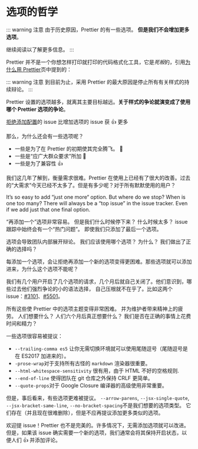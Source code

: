 # 选项的哲学

::: warning 注意
由于历史原因，Prettier 的有一些选项。 **但是我们不会增加更多选项**。

继续阅读以了解更多信息。
:::

Prettier 并不是一个你想怎样打印就打印的代码格式化工具，它是*死板*的，引用[为什么用 Prettier](/why-prettier.md)页中提到的：

::: warning 注意
到目前为止，采用 Prettier 的最大原因是停止所有有关样式的持续辩论。
:::

Prettier 设置的选项越多，就离其主要目标越远。**关于样式的争论就演变成了使用哪个 Prettier 选项的争论**。

[拒绝添加配置](https://github.com/prettier/prettier/issues/40)的 issue 比增加选项的 issue 获 👍 更多

那么，为什么还会有一些选项呢？

- 一些是为了在 Prettier 的初期使其完全腾飞。 🚀
- 一些是“应广大群众要求”所加 🤔
- 一些是为了兼容性 👍

我们这几年了解到，衡量需求很难。Prettier 在使用上已经有了很大的改善。过去的“大需求”今天已经不太多了。但是有多少呢？对于所有默默使用的用户？

It’s so easy to add “just one more“ option. But where do we stop? When is one too many? There will always be a “top issue” in the issue tracker. Even if we add just that one final option.

“再添加一个”选项非常容易。 但是我们什么时候停下来？ 什么时候太多？ issue 跟踪中始终会有一个“热门问题”。 即使我们只添加了最后一个选项。

选项会导致团队内部展开辩论。 我们应该使用哪个选项？ 为什么？ 我们做出了正确的选择吗？

每添加一个选项，会让拒绝再添加一个新的选项变得更困难。那些选项就可以添加进来，为什么这个选项不能呢？

我们有几个用户开启了几个选项的请求，几个月后就自己关闭了。他们意识到，哪些过去他们强烈争论的小的语法选择，
自己压根就不在乎了。比如这两个 issue：[#3101](https://github.com/prettier/prettier/issues/3101#issuecomment-500927917)、[#5501](https://github.com/prettier/prettier/issues/5501#issuecomment-487025417)。

所有这些使 Prettier 中的选项主题变得非常困难。 并为维护者带来精神上的疲劳。 人们想要什么？ 人们六个月后真正想要什么？ 我们是否在正确的事情上花费时间和精力？

一些选项很容易被提议：

- `--trailing-comma es5` 让你无需切换环境就可以使用尾随逗号（尾随逗号是在 ES2017 加进来的）。
- `-prose-wrap`对于支持所有古怪的 `markdown` 渲染器很重要。
- `--html-whitespace-sensitivity` 很有用，由于 HTML 不好的空格规则.
- `--end-of-line` 使得团队在 git 仓库之外保持 CRLF 更简单。
- `--quote-props`对于 Google Closure 编译器的高级使用非常重要。

但是，事后看来，有些选项更难被提议。 `--arrow-parens`, `--jsx-single-quote`, `--jsx-bracket-same-line`, `--no-bracket-spacing`不是我们想要的选项类型。 它们存在（并且现在很难删除），但是不应再提议添加更多类似的选项。

欢迎提 issue！Prettier 也不是完美的。许多情况下，无需添加选项就可以改进。 但是，如果该 issue 确实需要一个新的选项，我们通常会将其保持开启状态，以便人们 👍 并添加评论。
